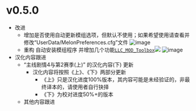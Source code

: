 # v0.5.0
- 改进
  - 增加是否使用自动更新模组选项，但默认不使用；如果希望使用请查看并修改“UserData/MelonPreferences.cfg”文件
![image](https://github.com/LocalizeLimbusCompany/LocalizeLimbusCompany/assets/87061166/b90b337b-2118-4142-8b21-ee753afc1c23)
  - 重构 自动安装模组程序 并增加几个功能[`LLC_MOD_Toolbox`![](https://img.shields.io/github/release/LocalizeLimbusCompany/LLC_MOD_Installer.svg?label=版本)](https://github.com/LocalizeLimbusCompany/LLC_MOD_Installer)
![image](https://github.com/LocalizeLimbusCompany/LLC_MOD_Toolbox/assets/102937102/e797592b-884b-4312-9e15-0ff38c44ec2d)
- 汉化内容跟进
  - “主线剧情4与第2赛季(上)” 的汉化内容(下) 更新
    - 汉化内容将按照《上》、《下》两部分更新
      - 《上》只是汉化进度100%版本，其内容可能是未经验证的，非最终译本的，请使用者自行抉择
      - 《下》为校对进度50%+的版本
  - 其他内容跟进